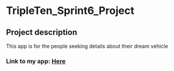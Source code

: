 # TripleTen_Sprint6_Project

## Project description
This app is for the people seeking details about their dream vehicle

### Link to my app: [Here]([url](https://vehicle-choice.onrender.com/)https://vehicle-choice.onrender.com/)
